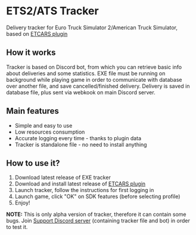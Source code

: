 # ETS2/ATS Tracker
Delivery tracker for Euro Truck Simulator 2/American Truck Simulator, based on [ETCARS plugin](https://etcars.jammerxd.com/)

## How it works
Tracker is based on Discord bot, from which you can retrieve basic info about deliveries and some statistics. 
EXE file must be running on background while playing game in order to communicate with database over another file, and save cancelled/finished delivery.
Delivery is saved in database file, plus sent via webkook on main Discord server.

## Main features
* Simple and easy to use
* Low resources consumption
* Accurate logging every time - thanks to plugin data
* Tracker is standalone file - no need to install anything

## How to use it?
1. Download latest release of EXE tracker
2. Download and install latest release of [ETCARS plugin](https://etcars.jammerxd.com/)
3. Launch tracker, follow the instructions for first logging in
4. Launch game, click "OK" on SDK features (before selecting profile)
5. Enjoy!


**NOTE:** This is only alpha version of tracker, therefore it can contain some bugs. 
Join [Support Discord server](https://discord.com/invite/KuqEDyP) (containing tracker file and bot) in order to test it.
